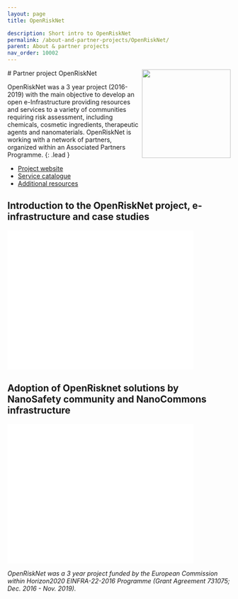 ```yaml
---
layout: page
title: OpenRiskNet

description: Short intro to OpenRiskNet
permalink: /about-and-partner-projects/OpenRiskNet/
parent: About & partner projects
nav_order: 10002
---
```

<img src="{{ site.baseurl }}/images/openrisknet.png" width="200" align="right"/>
#  Partner project OpenRiskNet

OpenRiskNet was a 3 year project (2016-2019) with the main objective to develop an open e-Infrastructure providing resources and services to a variety of communities requiring risk assessment, including chemicals, cosmetic ingredients, therapeutic agents and nanomaterials. OpenRiskNet is working with a network of partners, organized within an Associated Partners Programme.
{: .lead }


- [Project website](https://openrisknet.org)
- [Service catalogue](https://openrisknet.org/e-infrastructure/services/)
- [Additional resources](https://openrisknet.org/library/)

## Introduction to the OpenRiskNet project, e-infrastructure and case studies

<iframe width="420" height="315" src="//www.youtube.com/embed/weOt85A_FuM" frameborder="0" allowfullscreen="allowfullscreen">&nbsp;</iframe>

## Adoption of OpenRisknet solutions by NanoSafety community and NanoCommons infrastructure

<embed src="{{site.baseurl}}/presentations/The_NanoCommons_knowledge_infrastructure-OpenRiskNet.pdf" width="420" height="315"
 type="application/pdf">

_OpenRiskNet was a 3 year project funded by the European Commission within Horizon2020 EINFRA-22-2016 Programme (Grant Agreement 731075; Dec. 2016 - Nov. 2019)._
